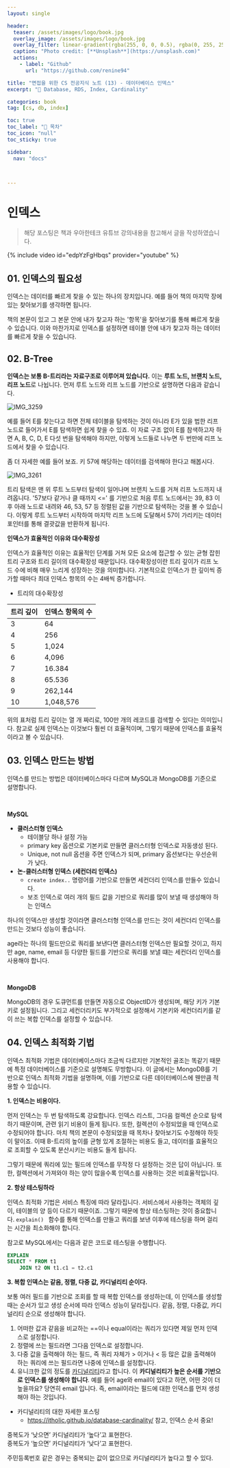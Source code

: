 ```yaml
---
layout: single

header:
  teaser: /assets/images/logo/book.jpg
  overlay_image: /assets/images/logo/book.jpg
  overlay_filter: linear-gradient(rgba(255, 0, 0, 0.5), rgba(0, 255, 255, 0.5))
  caption: "Photo credit: [**Unsplash**](https://unsplash.com)"
  actions:
    - label: "Github"
      url: "https://github.com/renine94"

title: "면접을 위한 CS 전공지식 노트 (13) - 데이터베이스 인덱스"
excerpt: "🚀 Database, RDS, Index, Cardinality"

categories: book
tag: [cs, db, index]

toc: true
toc_label: "📕 목차"
toc_icon: "null"
toc_sticky: true

sidebar:
  nav: "docs"



---
```


# 인덱스

> 해당 포스팅은 책과 우아한테크 유튜브 강의내용을 참고해서 글을 작성하였습니다.

{% include video id="edpYzFgHbqs" provider="youtube" %}



## 01. 인덱스의 필요성

인덱스는 데이터를 빠르게 찾을 수 있는 하나의 장치입니다. 예를 들어 책의 마지막 장에 있는 찾아보기를 생각하면 됩니다.

책의 본문이 있고 그 본문 안에 내가 찾고자 하는 '항목'을 찾아보기를 통해 빠르게 찾을 수 있습니다. 이와 마찬가지로 인덱스를 설정하면 테이블 안에 내가 찾고자 하는 데이터를 빠르게 찾을 수 있습니다.



## 02. B-Tree

**인덱스는 보통 B-트리라는 자료구조로 이루어져 있습니다.** 이는 **루트 노드, 브랜치 노드, 리프 노드**로 나뉩니다. 먼저 루트 노드와 리프 노드를 기반으로 설명하면 다음과 같습니다.

![IMG_3259](../../../assets/images/posts/2022-09-18-csNoteForInterView14/IMG_3259.jpeg)

예를 들어 E를 찾는다고 하면 전체 테이블을 탐색하는 것이 아니라 E가 있을 법한 리프 노드로 들어가서 E를 탐색하면 쉽게 찾을 수 있죠. 이 자료 구조 없이 E를 참색하고자 하면 A, B, C, D, E 다섯 번을 탐색해야 하지만, 이렇게 노드들로 나누면 두 번만에 리프 노드에서 찾을 수 있습니다.

좀 더 자세한 예를 들어 보죠. 키 57에 해당하는 데이터를 검색해야 한다고 해봅시다.



![IMG_3261](../../../assets/images/posts/2022-09-18-csNoteForInterView14/IMG_3261.jpeg)



트리 탐색은 맨 위 루트 노드부터 탐색이 일어나며 브랜치 노드를 거쳐 리프 노드까지 내려옵니다. '57보다 같거나 클 때까지 <=' 를 기반으로 처음 루트 노드에서는 39, 83 이후 아래 노드로 내려와 46, 53, 57 등 정렬된 값을 기반으로 탐색하는 것을 볼 수 있습니다. 이렇게 루트 노드부터 시작하여 마지막 리프 노드에 도달해서 57이 가리키는 데이터 포인터를 통해 결괏값을 반환하게 됩니다.



**인덱스가 효율적인 이유와 대수확장성**

인덱스가 효율적인 이유는 효율적인 단계를 거쳐 모든 요소에 접근할 수 있는 균형 잡힌 트리 구조와 트리 길이의 대수확장성 때문입니다. 대수확장성이란 트리 깊이가 리프 노드 수에 비해 매우 느리게 성장하는 것을 의미합니다. 기본적으로 인덱스가 한 깊이씩 증가할 때마다 최대 인덱스 항목의 수는 4배씩 증가합니다.



- 트리의 대수확장성

| 트리 깊이 | 인덱스 항목의 수 |
| --------- | ---------------- |
| 3         | 64               |
| 4         | 256              |
| 5         | 1,024            |
| 6         | 4,096            |
| 7         | 16.384           |
| 8         | 65.536           |
| 9         | 262,144          |
| 10        | 1,048,576        |



위의 표처럼 트리 깊이는 열 개 짜리로, 100만 개의 레코드를 검색할 수 있다는 의미입니다. 참고로 실제 인덱스는 이것보다 훨씬 더 효율적이며, 그렇기 때문에 인덱스를 효율적이라고 볼 수 있습니다.



## 03. 인덱스 만드는 방법

인덱스를 만드는 방법은 데이터베이스마다 다르며 MySQL과 MongoDB를 기준으로 설명합니다.

<br>

**MySQL**

- **클러스터형 인덱스**
  - 테이블당 하나 설정 가능
  - primary key 옵션으로 기본키로 만들면 클러스터형 인덱스로 자동생성 된다.
  - Unique, not null 옵션을 주면 인덱스가 되며, primary 옵션보다는 우선순위가 낮다.
- **논-클러스터형 인덱스 (세컨더리 인덱스)**
  - `create index..` 명령어를 기반으로 만들면 세컨더리 인덱스를 만들수 있습니다.
  - 보조 인덱스로 여러 개의 필드 값을 기반으로 쿼리를 많이 보낼 때 생성해야 하는 인덱스



하나의 인덱스만 생성할 것이라면 클러스터형 인덱스를 만드는 것이 세컨더리 인덱스를 만드는 것보다 성능이 좋습니다.

age라는 하나의 필드만으로 쿼리를 보낸다면 클러스터형 인덱스만 필요할 것이고, 하지만 age, name, email 등 다양한 필드를 기반으로 쿼리를 보낼 떄는 세컨더리 인덱스를 사용해야 합니다.

<br>

**MongoDB**

MongoDB의 경우 도큐먼트를 만들면 자동으로 ObjectID가 생성되며, 해당 키가 기본키로 설정됩니다. 그리고 세컨더리키도 부가적으로 설정해서 기본키와 세컨더리키를 같이 쓰는 복합 인덱스를 설정할 수 있습니다.



## 04. 인덱스 최적화 기법

인덱스 최적화 기법은 데이터베이스마다 조금씩 다르지만 기본적인 골조는 똑같기 때문에 특정 데이터베이스를 기준으로 설명해도 무방합니다. 이 글에서는 MongoDB를 기반으로 인덱스 최적화 기법을 설명하며, 이를 기반으로 다른 데이터베이스에 웬만큼 적용할 수 있습니다.

**1. 인덱스는 비용이다.**

먼저 인덱스는 두 번 탐색하도록 강요합니다. 인덱스 리스트, 그다음 컬렉션 순으로 탐색하기 때문이며, 관련 읽기 비용이 들게 됩니다. 또한, 컬렉션이 수정되었을 때 인덱스로 수정되어야 합니다. 마치 책의 본문이 수정되었을 때 목차나 찾아보기도 수정해야 하듯이 말이죠. 이때 B-트리의 높이를 균형 있게 조절하는 비용도 들고, 데이터를 효율적으로 조회할 수 있도록 분산시키는 비용도 들게 됩니다.

그렇기 때문에 쿼리에 있는 필드에 인덱스를 무작정 다 설정하는 것은 답이 아닙니다. 또한, 컬렉션에서 가져와야 하는 양이 많을수록 인덱스를 사용하는 것은 비효율적입니다.

**2. 항상 테스팅하라**

인덱스 최적화 기법은 서비스 특징에 따라 달라집니다. 서비스에서 사용하는 객체의 깊이, 테이블의 양 등이 다르기 때문이죠. 그렇기 때문에 항상 테스팅하는 것이 중요합니다. `explain() ` 함수를 통해 인덱스를 만들고 쿼리를 보낸 이후에 테스팅을 하며 걸리는 시간을 최소화해야 합니다.

참고로 MySQL에서는 다음과 같은 코드로 테스팅을 수행합니다.

```sql
EXPLAIN
SELECT * FROM t1
	JOIN t2 ON t1.c1 = t2.c1
```



**3. 복합 인덱스는 같음, 정렬, 다중 값, 카디널리티 순이다.**

보통 여러 필드를 기반으로 조회를 할 때 복합 인덱스를 생성하는데, 이 인덱스를 생성할때는 순서가 있고 생성 순서에 따라 인덱스 성능이 달라집니다. 같음, 정렬, 다중값, 카디널리티 순으로 생성해야 합니다.

1. 어떠한 값과 같음을 비교하는 ==이나 equal이라는 쿼리가 있다면 제일 먼저 인덱스로 설정합니다.
2. 정렬에 쓰는 필드라면 그다음 인덱스로 설정합니다.
3. 다중 값을 출력해야 하는 필드, 즉 쿼리 자체가 > 이거나 < 등 많은 값을 출력해야 하는 쿼리에 쓰는 필드라면 나중에 인덱스를 설정합니다.
4. 유니크한 값의 정도를 [카디널리티](https://itholic.github.io/database-cardinality/)라고 합니다. 이 **카디널리티가 높은 순서를 기반으로 인덱스를 생성해야 합니다**. 예를 들어 age와 email이 있다고 하면, 어떤 것이 더 높을까요? 당연히 email 입니다. 즉, email이라는 필드에 대한 인덱스를 먼저 생성해야 하는 것입니다.



- 카디널리티의 대한 자세한 포스팅
  - https://itholic.github.io/database-cardinality/ 참고, 인덱스 순서 중요!



중복도가 ‘낮으면’ 카디널리티가 ‘높다’고 표현한다.<br>
중복도가 ‘높으면’ 카디널리티가 ‘낮다’고 표현한다.

주민등록번호 같은 경우는 중복되는 값이 없으므로 카디널리티가 높다고 할 수 있다.